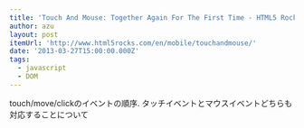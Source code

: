 ```yaml
---
title: 'Touch And Mouse: Together Again For The First Time - HTML5 Rocks'
author: azu
layout: post
itemUrl: 'http://www.html5rocks.com/en/mobile/touchandmouse/'
date: '2013-03-27T15:00:00.000Z'
tags:
  - javascript
  - DOM
---
```

touch/move/clickのイベントの順序.
タッチイベントとマウスイベントどちらも対応することについて
